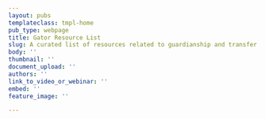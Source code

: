 ```yaml
---
layout: pubs
templateclass: tmpl-home
pub_type: webpage
title: Gator Resource List
slug: A curated list of resources related to guardianship and transfer of rights
body: ''
thumbnail: ''
document_upload: ''
authors: ''
link_to_video_or_webinar: ''
embed: ''
feature_image: ''

---
```

